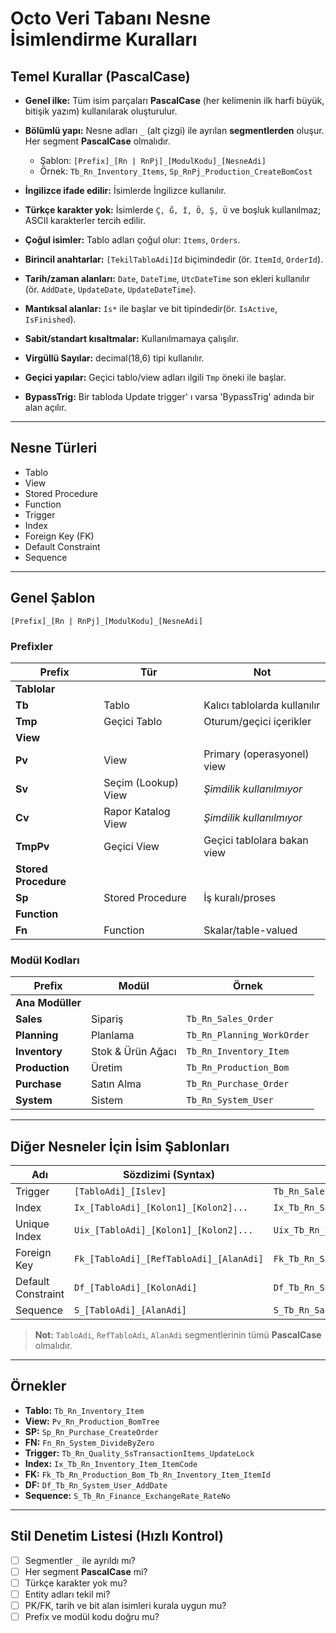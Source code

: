 # Octo Veri Tabanı Nesne İsimlendirme Kuralları

## Temel Kurallar (PascalCase)

* **Genel ilke:** Tüm isim parçaları **PascalCase** (her kelimenin ilk harfi büyük, bitişik yazım) kullanılarak oluşturulur.
* **Bölümlü yapı:** Nesne adları `_` (alt çizgi) ile ayrılan **segmentlerden** oluşur. Her segment **PascalCase** olmalıdır.

  * Şablon: `[Prefix]_[Rn | RnPj]_[ModulKodu]_[NesneAdi]`
  * Örnek: `Tb_Rn_Inventory_Items`, `Sp_RnPj_Production_CreateBomCost`
* **İngilizce ifade edilir:** İsimlerde İngilizce kullanılır.
* **Türkçe karakter yok:** İsimlerde `Ç, Ğ, İ, Ö, Ş, Ü` ve boşluk kullanılmaz; ASCII karakterler tercih edilir.
* **Çoğul isimler:** Tablo adları çoğul olur: `Items`, `Orders`.
* **Birincil anahtarlar:** `[TekilTabloAdi]Id`  biçimindedir (ör. `ItemId`, `OrderId`).
* **Tarih/zaman alanları:** `Date`, `DateTime`, `UtcDateTime` son ekleri kullanılır (ör. `AddDate`, `UpdateDate`, `UpdateDateTime`).
* **Mantıksal alanlar:** `Is*` ile başlar ve bit tipindedir(ör. `IsActive`, `IsFinished`).
* **Sabit/standart kısaltmalar:** Kullanılmamaya çalışılır.
* **Virgüllü Sayılar:** decimal(18,6) tipi kullanılır.
* **Geçici yapılar:** Geçici tablo/view adları ilgili `Tmp` öneki ile başlar.
* **BypassTrig:** Bir tabloda Update trigger' ı varsa 'BypassTrig' adında bir alan açılır.
---

## Nesne Türleri

* Tablo
* View
* Stored Procedure
* Function
* Trigger
* Index
* Foreign Key (FK)
* Default Constraint
* Sequence

---

## Genel Şablon

```
[Prefix]_[Rn | RnPj]_[ModulKodu]_[NesneAdi]
```

### Prefixler

| **Prefix**           | **Tür**             | **Not**                      |
| -------------------- | ------------------- | ---------------------------- |
| **Tablolar**         |                     |                              |
| **Tb**               | Tablo               | Kalıcı tablolarda kullanılır |
| **Tmp**              | Geçici Tablo        | Oturum/geçici içerikler      |
| **View**             |                     |                              |
| **Pv**               | View                | Primary (operasyonel) view   |
| **Sv**               | Seçim (Lookup) View | *Şimdilik kullanılmıyor*     |
| **Cv**               | Rapor Katalog View  | *Şimdilik kullanılmıyor*     |
| **TmpPv**            | Geçici View         | Geçici tablolara bakan view  |
| **Stored Procedure** |                     |                              |
| **Sp**               | Stored Procedure    | İş kuralı/proses             |
| **Function**         |                     |                              |
| **Fn**               | Function            | Skalar/table-valued          |

### Modül Kodları

| **Prefix**       | **Modül**         | **Örnek**                  |
| ---------------- | ----------------- | -------------------------- |
| **Ana Modüller** |                   |                            |
| **Sales**        | Sipariş           | `Tb_Rn_Sales_Order`        |
| **Planning**     | Planlama          | `Tb_Rn_Planning_WorkOrder` |
| **Inventory**    | Stok & Ürün Ağacı | `Tb_Rn_Inventory_Item`     |
| **Production**   | Üretim            | `Tb_Rn_Production_Bom`     |
| **Purchase**     | Satın Alma        | `Tb_Rn_Purchase_Order`     |
| **System**       | Sistem            | `Tb_Rn_System_User`        |

---

## Diğer Nesneler İçin İsim Şablonları

| **Adı**            | **Sözdizimi (Syntax)**                  | **Örnek**                                          |
| ------------------ | --------------------------------------- | -------------------------------------------------- |
| Trigger            | `[TabloAdi]_[Islev]`                    | `Tb_Rn_Sales_Order_UpdateAudit`                    |
| Index              | `Ix_[TabloAdi]_[Kolon1]_[Kolon2]...`    | `Ix_Tb_Rn_Sales_Order_OrderCode`                   |
| Unique Index       | `Uix_[TabloAdi]_[Kolon1]_[Kolon2]...`   | `Uix_Tb_Rn_System_User_UserName`                   |
| Foreign Key        | `Fk_[TabloAdi]_[RefTabloAdi]_[AlanAdi]` | `Fk_Tb_Rn_Sales_Order_Tb_Rn_Inventory_Item_ItemId` |
| Default Constraint | `Df_[TabloAdi]_[KolonAdi]`              | `Df_Tb_Rn_System_User_IsActive`                    |
| Sequence           | `S_[TabloAdi]_[AlanAdi]`                | `S_Tb_Rn_Sales_Order_OrderNo`                      |

> **Not:** `TabloAdi`, `RefTabloAdi`, `AlanAdi` segmentlerinin tümü **PascalCase** olmalıdır.

---

## Örnekler

* **Tablo:** `Tb_Rn_Inventory_Item`
* **View:** `Pv_Rn_Production_BomTree`
* **SP:** `Sp_Rn_Purchase_CreateOrder`
* **FN:** `Fn_Rn_System_DivideByZero`
* **Trigger:** `Tb_Rn_Quality_SsTransactionItems_UpdateLock`
* **Index:** `Ix_Tb_Rn_Inventory_Item_ItemCode`
* **FK:** `Fk_Tb_Rn_Production_Bom_Tb_Rn_Inventory_Item_ItemId`
* **DF:** `Df_Tb_Rn_System_User_AddDate`
* **Sequence:** `S_Tb_Rn_Finance_ExchangeRate_RateNo`

---

## Stil Denetim Listesi (Hızlı Kontrol)

* [ ] Segmentler `_` ile ayrıldı mı?
* [ ] Her segment **PascalCase** mi?
* [ ] Türkçe karakter yok mu?
* [ ] Entity adları tekil mi?
* [ ] PK/FK, tarih ve bit alan isimleri kurala uygun mu?
* [ ] Prefix ve modül kodu doğru mu?

